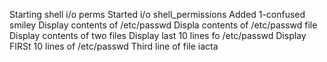 Starting shell i/o perms
Started i/o shell_permissions
Added 1-confused smiley
Display contents of /etc/passwd
Displa  contents of /etc/passwd file
Display contents of two files
Display last 10 lines fo /etc/passwd
Display FIRSt 10 lines of /etc/passwd
Third line of file iacta
